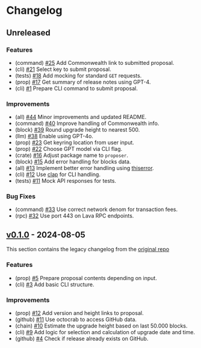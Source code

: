 # Changelog

## Unreleased

### Features

- (command) [#25](https://github.com/evmos/proposer/pull/25) Add Commonwealth link to submitted proposal.
- (cli) [#21](https://github.com/evmos/proposer/pull/21) Select key to submit proposal.
- (tests) [#18](https://github.com/evmos/proposer/pull/18) Add mocking for standard `GET` requests.
- (prop) [#17](https://github.com/evmos/proposer/pull/17) Get summary of release notes using GPT-4.
- (cli) [#1](https://github.com/evmos/proposer/pull/1) Prepare CLI command to submit proposal.

### Improvements

- (all) [#44](https://github.com/evmos/proposer/pull/44) Minor improvements and updated README.
- (command) [#40](https://github.com/evmos/proposer/pull/40) Improve handling of Commonwealth info.
- (block) [#39](https://github.com/evmos/proposer/pull/39) Round upgrade height to nearest 500.
- (llm) [#38](https://github.com/evmos/proposer/pull/38) Enable using GPT-4o.
- (prop) [#23](https://github.com/evmos/proposer/pull/23) Get keyring location from user input.
- (prop) [#22](https://github.com/evmos/proposer/pull/22) Choose GPT model via CLI flag.
- (crate) [#16](https://github.com/evmos/proposer/pull/16) Adjust package name to `proposer`.
- (block) [#15](https://github.com/evmos/proposer/pull/15) Add error handling for blocks data.
- (all) [#13](https://github.com/evmos/proposer/pull/13) Implement better error handling using [thiserror](https://github.com/dtolnay/thiserror).
- (cli) [#12](https://github.com/evmos/proposer/pull/12) Use [clap](https://github.com/clap-rs/clap) for CLI handling.
- (tests) [#11](https://github.com/evmos/proposer/pull/11) Mock API responses for tests.

### Bug Fixes

- (command) [#33](https://github.com/evmos/proposer/pull/33) Use correct network denom for transaction fees.
- (rpc) [#32](https://github.com/evmos/proposer/pull/32) Use port 443 on Lava RPC endpoints.

## [v0.1.0](https://github.com/evmos/proposer/releases/tag/v0.1.0) - 2024-08-05

This section contains the legacy changelog from the [original repo](https://github.com/MalteHerrmann/upgrade-helper)

### Features

- (prop) [#5](https://github.com/MalteHerrmann/upgrade-helper/pull/5) Prepare proposal contents depending on input.
- (cli) [#3](https://github.com/MalteHerrmann/upgrade-helper/pull/3) Add basic CLI structure.

### Improvements

- (prop) [#12](https://github.com/MalteHerrmann/upgrade-helper/pull/12) Add version and height links to proposal.
- (github) [#11](https://github.com/MalteHerrmann/upgrade-helper/pull/11) Use octocrab to access GitHub data.
- (chain) [#10](https://github.com/MalteHerrmann/upgrade-helper/pull/10) Estimate the upgrade height based on last 50.000 blocks.
- (cli) [#9](https://github.com/MalteHerrmann/upgrade-helper/pull/9) Add logic for selection and calculation of upgrade date and time.
- (github) [#4](https://github.com/MalteHerrmann/upgrade-helper/pull/4) Check if release already exists on GitHub.

